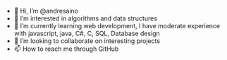 - 👋 Hi, I’m @andresaino
- 👀 I’m interested in algorithms and data structures
- 🌱 I’m currently learning web development, I have moderate experience with javascript, java, C#, C, SQL, Database design
- 💞️ I’m looking to collaborate on interesting projects
- 📫 How to reach me through GitHub

<!---
andresaino/andresaino is a ✨ special ✨ repository because its `README.md` (this file) appears on your GitHub profile.
You can click the Preview link to take a look at your changes.
--->
